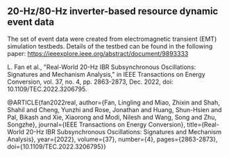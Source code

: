 ## 20-Hz/80-Hz inverter-based resource dynamic event data 
The set of event data were created from electromagnetic transient (EMT) simulation testbeds. 
Details of the testbed can be found in the following paper:
https://ieeexplore.ieee.org/abstract/document/9893333

L. Fan et al., "Real-World 20-Hz IBR Subsynchronous Oscillations: Signatures and Mechanism Analysis," in IEEE Transactions on Energy Conversion, vol. 37, no. 4, pp. 2863-2873, Dec. 2022, doi: 10.1109/TEC.2022.3206795.

@ARTICLE{fan2022real,
  author={Fan, Lingling and Miao, Zhixin and Shah, Shahil and Cheng, Yunzhi and Rose, Jonathan and Huang, Shun-Hsien and Pal, Bikash and Xie, Xiaorong and Modi, Nilesh and Wang, Song and Zhu, Songzhe},
  journal={IEEE Transactions on Energy Conversion}, 
  title={Real-World 20-Hz IBR Subsynchronous Oscillations: Signatures and Mechanism Analysis}, 
  year={2022},
  volume={37},
  number={4},
  pages={2863-2873},
  doi={10.1109/TEC.2022.3206795}}
